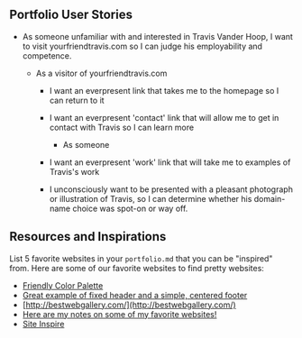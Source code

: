 ## Portfolio User Stories
- As someone unfamiliar with and interested in Travis Vander Hoop,
 I want to visit yourfriendtravis.com so I can judge his employability and competence. 
 
 	- As a visitor of yourfriendtravis.com
 	
 		- I want an everpresent link that takes me to the homepage so I can return to it
 		
 		- I want an everpresent 'contact' link that will allow me to get in contact with Travis so I can learn more
 			
 			- As someone 
 		- I want an everpresent 'work' link that will take me to examples of Travis's work
 		
 		- I unconsciously want to be presented with a pleasant photograph or illustration of Travis, so I can determine whether his domain-name choice was spot-on or way off. 
 		


## Resources and Inspirations
List 5 favorite websites in your `portfolio.md` that you can be "inspired" from. Here are some of our favorite websites to find pretty websites:

- [Friendly Color Palette](http://www.colourlovers.com/palette/77121/Good_Friends)
- [Great example of fixed header and a simple, centered footer](http://bklynsoap.com/inception)
- [http://bestwebgallery.com/](http://bestwebgallery.com/)
- [Here are my notes on some of my favorite websites!](https://www.evernote.com/shard/s225/sh/3c16c4dc-3e21-4bb1-8a85-ea649ff07afa/66d9bfe34d3f7c81717cadf5ee485dc0)
- [Site Inspire](http://www.siteinspire.com/)